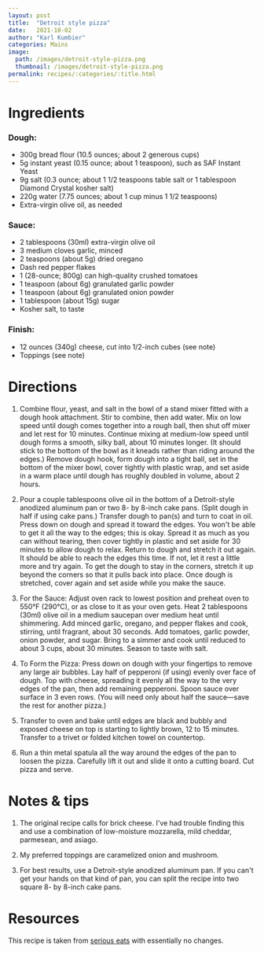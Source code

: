 ```yaml
---
layout: post
title:  "Detroit style pizza"
date:   2021-10-02
author: "Karl Kumbier"
categories: Mains
image:
  path: /images/detroit-style-pizza.png
  thumbnail: /images/detroit-style-pizza.png
permalink: recipes/:categories/:title.html
---
```


# Ingredients

### Dough:

* 300g bread flour (10.5 ounces; about 2 generous cups)
* 5g instant yeast (0.15 ounce; about 1 teaspoon), such as SAF Instant Yeast
* 9g salt (0.3 ounce; about 1 1/2 teaspoons table salt or 1 tablespoon Diamond Crystal kosher salt)
* 220g water (7.75 ounces; about 1 cup minus 1 1/2 teaspoons)
* Extra-virgin olive oil, as needed

### Sauce:

* 2 tablespoons (30ml) extra-virgin olive oil
* 3 medium cloves garlic, minced
* 2 teaspoons (about 5g) dried oregano
* Dash red pepper flakes
* 1 (28-ounce; 800g) can high-quality crushed tomatoes
* 1 teaspoon (about 6g) granulated garlic powder
* 1 teaspoon (about 6g) granulated onion powder
* 1 tablespoon (about 15g) sugar
* Kosher salt, to taste

### Finish:

* 12 ounces (340g) cheese, cut into 1/2-inch cubes (see note)
* Toppings (see note)

# Directions

1. Combine flour, yeast, and salt in the bowl of a stand mixer fitted with a
   dough hook attachment. Stir to combine, then add water. Mix on low speed
until dough comes together into a rough ball, then shut off mixer and let rest
for 10 minutes. Continue mixing at medium-low speed until dough forms a smooth,
silky ball, about 10 minutes longer. (It should stick to the bottom of the bowl
as it kneads rather than riding around the edges.) Remove dough hook, form dough
into a tight ball, set in the bottom of the mixer bowl, cover tightly with
plastic wrap, and set aside in a warm place until dough has roughly doubled in
volume, about 2 hours.

2. Pour a couple tablespoons olive oil in the bottom of a Detroit-style anodized
   aluminum pan or two 8- by 8-inch cake pans. (Split dough in half if using
cake pans.) Transfer dough to pan(s) and turn to coat in oil. Press down on
dough and spread it toward the edges. You won't be able to get it all the way to
the edges; this is okay. Spread it as much as you can without tearing, then
cover tightly in plastic and set aside for 30 minutes to allow dough to relax.
Return to dough and stretch it out again. It should be able to reach the edges
this time. If not, let it rest a little more and try again. To get the dough to
stay in the corners, stretch it up beyond the corners so that it pulls back into
place. Once dough is stretched, cover again and set aside while you make the
sauce.

3. For the Sauce: Adjust oven rack to lowest position and preheat oven to 550°F
   (290°C), or as close to it as your oven gets. Heat 2 tablespoons (30ml) olive
oil in a medium saucepan over medium heat until shimmering. Add minced garlic,
oregano, and pepper flakes and cook, stirring, until fragrant, about 30 seconds.
Add tomatoes, garlic powder, onion powder, and sugar. Bring to a simmer and cook
until reduced to about 3 cups, about 30 minutes. Season to taste with salt.

4. To Form the Pizza: Press down on dough with your fingertips to remove any
   large air bubbles. Lay half of pepperoni (if using) evenly over face of
dough. Top with cheese, spreading it evenly all the way to the very edges of the
pan, then add remaining pepperoni. Spoon sauce over surface in 3 even rows. (You
will need only about half the sauce—save the rest for another pizza.)

5. Transfer to oven and bake until edges are black and bubbly and exposed cheese
   on top is starting to lightly brown, 12 to 15 minutes. Transfer to a trivet
or folded kitchen towel on countertop.

6. Run a thin metal spatula all the way around the edges of the pan to loosen
   the pizza. Carefully lift it out and slide it onto a cutting board. Cut pizza
and serve.

# Notes & tips

1. The original recipe calls for brick cheese. I've had trouble finding this and
   use a combination of low-moisture mozzarella, mild cheddar, parmesean, and
asiago. 

2. My preferred toppings are caramelized onion and mushroom.

2. For best results, use a Detroit-style anodized aluminum pan. If you can't get
   your hands on that kind of pan, you can split the recipe into two square 8-
by 8-inch cake pans.

# Resources

This recipe is taken from [serious
eats](https://www.seriouseats.com/detroit-style-pizza-recipe) with essentially
no changes.
